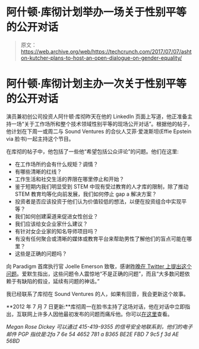 # 阿什顿·库彻计划举办一场关于性别平等的公开对话 

> 原文：<https://web.archive.org/web/https://techcrunch.com/2017/07/07/ashton-kutcher-plans-to-host-an-open-dialogue-on-gender-equality/>

# 阿什顿·库彻计划主办一次关于性别平等的公开对话

演员兼初创公司投资人阿什顿·库彻昨天在他的 LinkedIn 页面上写道，他正准备主持一场“关于工作场所和整个技术领域性别平等的现场公开对话”。根据他的帖子，他计划在下周一或周二与 Sound Ventures 的合伙人艾菲·爱泼斯坦(Effie Epstein via 脸书)一起主持这个节目。

在库彻的帖子中，他包括了一些他“希望包括公众评论”的问题。他们在这里:

*   在工作场所约会有什么规矩？调情？
*   有哪些清晰的红线？
*   工作生活和社交生活的界限在哪里停止和开始？
*   鉴于短期内我们明显受到 STEM 中现有受过教育的人才库的限制，除了推动 STEM 教育均等化向前发展，我们如何停止 gap a 解决方案？
*   投资者是否应该投资于他们认为价值较低的想法，以便在投资组合中实现平等？
*   我们如何创建渠道来促进女性创业？
*   我们应该给女企业家什么建议？
*   有针对女企业家的知名导师项目吗？
*   有没有任何聚合或清晰的媒体或教育平台来帮助男性了解他们的盲点可能在哪里？
*   这些是正确的问题吗？

向 Paradigm 首席执行官 Joelle Emerson 致敬，感谢[昨晚在 Twitter 上提出这个问题](https://web.archive.org/web/20221206042910/https://twitter.com/joelle_emerson/status/883186270867935232)。爱默生指出，这些问题令人震惊地“不是正确的问题”，而且“大多数问题依赖于有缺陷的假设，延续有问题的神话。”

我已经联系了库彻在 Sound Ventures 的人，如果有回音，我会更新这个故事。

**2012 年 7 月 7 日更新:**库彻周一在脸书主持了这场对话，他在对话中立即指出，互联网上许多人因他最初发布的问题而痛斥他。你可以[在这里](https://web.archive.org/web/20221206042910/https://www.facebook.com/Ashton/videos/10154457556552820/)查看。

*Megan Rose Dickey 可以通过 415-419-9355 的信号安全地联系到，他们的电子邮件 PGP 指纹是:2fa 7 6e 54 4652 781 a B365 BE2E FBD 7 9c5 f 3d AE 56BD*